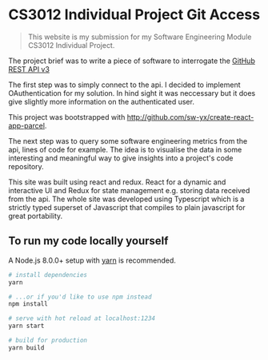 # CS3012 Individual Project Git Access

> This website is my submission for my Software Engineering Module CS3012 Individual Project.

The project brief was to write a piece of software to interrogate the [GitHub REST API v3](https://developer.github.com/v3/)

The first step was to simply connect to the api. I decided to implement OAuthentication for my solution. In hind sight it was neccessary but it does give slightly more information on the authenticated user.

This project was bootstrapped with <http://github.com/sw-yx/create-react-app-parcel>.

The next step was to query some software engineering metrics from the api, lines of code for example. The idea is to visualise the data in some interesting and meaningful way to give insights into a project's code repository.

This site was built using react and redux. React for a dynamic and interactive UI and Redux for state management e.g. storing data received from the api. The whole site was developed using Typescript which is a strictly typed superset of Javascript that compiles to plain javascript for great portability.

## To run my code locally yourself

A Node.js 8.0.0+ setup with [yarn](https://yarnpkg.com/) is recommended.

```bash
# install dependencies
yarn

# ...or if you'd like to use npm instead
npm install

# serve with hot reload at localhost:1234
yarn start

# build for production
yarn build
```
